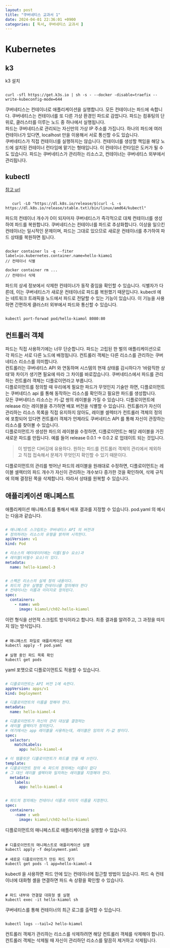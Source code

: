 ```yaml
---
layout: post
title: "쿠버네티스 교과서 1"
date: 2024-04-01 22:36:01 +0900
categories: [ 독서, 쿠버네티스 교과서 ]
---
```


# Kubernetes

## k3

k3 설치

```shell

curl -sfl https://get.k3s.io | sh -s - --docker -disable=traefix --write-kubeconfig-mode=644

```

쿠버네티스는 컨테이너로 애플리케이션을 실행합니다. 모든 컨테이너는 파드에 속합니다.
쿠버네티스는 컨테이너를 또 다른 가상 환경인 파드로 감쌉니다. 파드는 컴퓨팅의 단위로, 클러스터를 이루는 노드 중 하나에서 실행됩니다.
<br><span>
파드는 쿠버네티스로 관리되는 자신만의 가상 IP 주소를 가집니다. 하나의 파드에 여러 컨테이너가 있다면, localhost 만을 이용해서 서로 통신할 수도 있습니다.
<br><span>
쿠버네티스가 직접 컨테이너를 실행하지는 않습니다. 컨테이너를 생성할 책임을 해당 노드에 설치된 컨테이너 런타임에 맡기는 형태입니다. 이 컨테이너 런타임은 도커가 될 수도 있습니다.
파드는 쿠버네티스가 관리하는 리소스고, 컨테이너는 쿠버네티스 외부에서 관리됩니다.

## kubectl

[참고 url](https://kubernetes.io/docs/tasks/tools/install-kubectl-linux/)

```shell

   curl -LO "https://dl.k8s.io/release/$(curl -L -s https://dl.k8s.io/release/stable.txt)/bin/linux/amd64/kubectl"

```

파드의 컨테이너 개수가 0이 되자마자 쿠버네티스가 즉각적으로 대체 컨테이너를 생성하여 파드를 복원합니다.
쿠버네티스는 컨테이너를 파드로 추상화합니다. 이상을 일으킨 컨테이너는 일시적인 문제이며, 파드는 그대로 있으므로 새로운 컨테이너를 추가하여 파드 상태를 복원하면 됩니다.

```shell

docker container ls -q --fiter label=io.kubernetes.container.name=hello-kiamo1
// 컨테이너 식별

docker container rm ...
// 컨테이너 삭제

```

파드의 상세 정보에서 삭제한 컨테이너가 동작 중임을 확인할 수 있습니다. 식별자가 다른데, 이는 쿠버네티스가 새로운 컨테이너로 파드를 복원했기 때문입니다.
kubectl 에는 네트워크 트래픽을 노드에서 파드로 전달할 수 있는 기능이 있습니다. 이 기능을 사용하면 간편하게 클러스터 외부에서 파드와 통신할 수 있습니다.

```shell

kubectl port-forwad pod/hello-kiamol 8080:80

```

## 컨트롤러 객체

파드는 직접 사용하기에는 너무 단순합니다. 파드는 고립된 한 벌의 애플리케이션으로 각 파드는 서로 다른 노드에 배정됩니다. 컨트롤러 객체는 다른 리소스를 관리하는 쿠버네티스
리소스를 의미합니다.
<br><span>
컨트롤러는 쿠버네티스 API 와 연동하며 시스템의 현재 상태를 감시하다가 ‘바람직한 상태’와 차이가 생기면 필요에 따라 그 차이를 바로잡습니다. 쿠버네티스에서 파드를 관리하는
컨트롤러 객체는 디플로이먼라고 부릅니다.
<br><span>
디플로이먼트를 정의할 때 우리에게 필요한 파드가 무엇인지 기술만 하면, 디플로이먼트는 쿠버네티스 api 를 통해 동작하는 리소스를 확인하고 필요한 파드를 생성합니다.
<br><span>
모든 쿠버네티스 리소스는 키-값 쌍의 레이블을 가질 수 있습니다. 디플로이먼트에 release 라는 레이블을 추가하면 배포 버전을 식별할 수 있습니다. 컨트롤러가 자신이 관리하는
리소스 목록을 직접 유지하지 않아도, 레이블 셀렉터가 컨트롤러 객체의 정의에 포함되어 있다면 컨트롤러 객체가 언제라도 쿠버네티스 API 를 통해 자신이 관장하는 리소스를
찾아볼 수 있습니다.
<br><span>
디플로이먼트가 생성한 파드의 레이블을 수정하면, 디플로이먼트는 해당 레이블을 가진 새로운 파드를 만듭니다. 예를 들어 release 0.0.1 -> 0.0.2 로 업데이트 되는 것입니다.
> 이 방법은 디버깅에 유용하다. 원하는 파드를 컨트롤러 객체의 관리에서 제외하고 직접 접속해서 문제가 무엇인지 확인할 수 있기 때문이다.

디플로이먼트의 관리를 벗어난 파드의 레이블을 원래대로 수정하면, 디플로이먼트는 레이블 셀렉터의 파드 개수가 자신이 관리하는 개수보다 증가한 것을 확인하여, 삭제 규칙에 의해 결정된 쪽을 삭제합니다. 따라서 상태를 원복할 수 있습니다.


## 애플리케이션 매니페스트

애플리케이션 매니패스트를 통해서 배포 결과를 지정할 수 있습니다. pod.yaml 의 예시는 다음과 같습니다.

```yaml

# 매니페스트 스크립트는 쿠버네티스 API 의 버전과
# 정의하려는 리소스의 유형을 밝히며 시작한다.
apiVersion: v1
kind: Pod

# 리소스의 메타데이터에는 이름(필수 요소)과
# 레이블(비필수 요소)이 있다.
metadata:
  name: hello-kiamol-3


# 스펙은 리소스의 실제 정의 내용이다.
# 파드의 경우 실행할 컨테이너를 정의해야 한다
# 컨테이너는 이름과 이미지로 정의된다.
spec:
  containers:
    - name: web
      image: kiamol/ch02-hello-kiamol

```

이런 형식을 선언적 스크립트 방식이라고 합니다. 최종 결과를 알려주고, 그 과정을 따지지 않는 방식입니다.

```shell

# 매니페스트 파일로 애플리케이션 배포
kubectl apply -f pod.yaml

# 실행 중인 파드 목록 확인
kubectl get pods

```
yaml 포맷으로 디플로이먼트도 적용할 수 있습니다.

```yaml

# 디플로이먼트는 API 버전 1에 속한다.
appVersion: apps/v1
kind: Deployment

# 디플로이먼트의 이름을 정해야 한다.
metadata:
  name: hello-kiamol-4

# 디플로이먼트가 자신의 관리 대상을 결정하는
# 레이블 셀렉터가 정의된다.
# 여기에서는 app 레이블을 사용하는데, 레이블은 임의의 키-값 쌍이다.
spec:
  selector:
    matchLabels:
      app: hello-kiamol-4

# 이 템플릿은 디플로이먼트가 파드를 만들 때 쓰인다.
template:
# 디플로이먼트 정의 속 파드의 정의에는 이름이 없다
# 그 대신 레이블 셀렉터와 일치하는 레이블을 지정해야 한다.
  metadata:
    labels:
      app: hello-kiamol-4


# 파드의 정의에는 컨테이너 이름과 이미지 이름을 지정한다.
spec:
  containers:
    -name : web
      image: kiamol/ch02-hello-kiamol


```

디플로이먼트의 매니페스트로 애플리케이션을 실행할 수 있습니다.

```shell

# 디플로이먼트의 매니페스트로 애플리케이션 실행
kubectl apply -f deployment.yaml

# 새로운 디플로이먼트가 만든 파드 찾기
kubectl get pods -l app=hello-kiamol-4

```

kubectl 을 사용하면 파드 안에 있는 컨테이너에 접근할 방법이 있습니다. 파드 속 컨테이너에 대화형 셸을 연결하면 파드 속 상황을 확인할 수 있습니다.

```shell

# 파드 내부와 연결할 대화형 셸 실행
kubectl exec -it hello-kiamol sh

```

쿠버네티스를 통해 컨테이너의 최근 로그를 출력할 수 있습니다.

```shell

kubectl logs --tail=2 hello-kiamol

```

컨트롤러 객체가 관리하는 리소스를 삭제하려면 해당 컨트롤러 객체를 삭제해야 합니다. 컨트롤러 객체는 삭제될 때 자신이 관리하던 리소스를 말끔히 제거하고 삭제됩니다.
